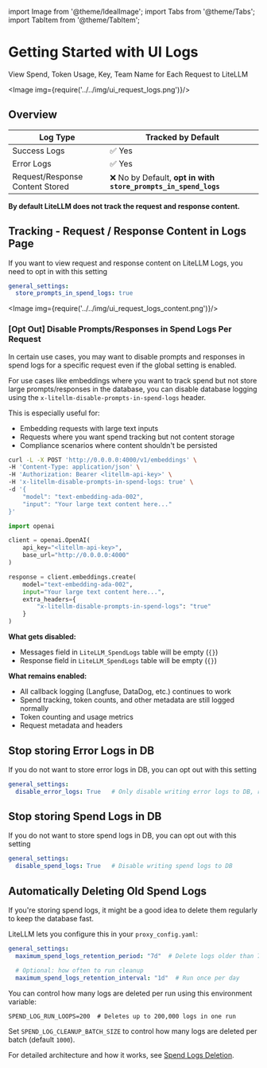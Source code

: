 
import Image from '@theme/IdealImage';
import Tabs from '@theme/Tabs';
import TabItem from '@theme/TabItem';

# Getting Started with UI Logs

View Spend, Token Usage, Key, Team Name for Each Request to LiteLLM


<Image img={require('../../img/ui_request_logs.png')}/>


## Overview

| Log Type | Tracked by Default |
|----------|-------------------|
| Success Logs | ✅ Yes |
| Error Logs | ✅ Yes |
| Request/Response Content Stored | ❌ No by Default, **opt in with `store_prompts_in_spend_logs`** |



**By default LiteLLM does not track the request and response content.**

## Tracking - Request / Response Content in Logs Page 

If you want to view request and response content on LiteLLM Logs, you need to opt in with this setting

```yaml
general_settings:
  store_prompts_in_spend_logs: true
```

<Image img={require('../../img/ui_request_logs_content.png')}/>


### [Opt Out] Disable Prompts/Responses in Spend Logs Per Request

In certain use cases, you may want to disable prompts and responses in spend logs for a specific request even if the global setting is enabled.

For use cases like embeddings where you want to track spend but not store large prompts/responses in the database, you can disable database logging using the `x-litellm-disable-prompts-in-spend-logs` header.

This is especially useful for:
- Embedding requests with large text inputs  
- Requests where you want spend tracking but not content storage
- Compliance scenarios where content shouldn't be persisted

<Tabs>
<TabItem value="Curl" label="Curl Request">

```bash
curl -L -X POST 'http://0.0.0.0:4000/v1/embeddings' \
-H 'Content-Type: application/json' \
-H 'Authorization: Bearer <litellm-api-key>' \
-H 'x-litellm-disable-prompts-in-spend-logs: true' \
-d '{
    "model": "text-embedding-ada-002",
    "input": "Your large text content here..."
}'
```

</TabItem>
<TabItem value="OpenAI" label="OpenAI Python SDK">

```python
import openai

client = openai.OpenAI(
    api_key="<litellm-api-key>",
    base_url="http://0.0.0.0:4000"
)

response = client.embeddings.create(
    model="text-embedding-ada-002",
    input="Your large text content here...",
    extra_headers={
        "x-litellm-disable-prompts-in-spend-logs": "true"
    }
)
```

</TabItem>
</Tabs>

**What gets disabled:**
- Messages field in `LiteLLM_SpendLogs` table will be empty (`{}`)
- Response field in `LiteLLM_SpendLogs` table will be empty (`{}`) 

**What remains enabled:**
- All callback logging (Langfuse, DataDog, etc.) continues to work
- Spend tracking, token counts, and other metadata are still logged normally
- Token counting and usage metrics
- Request metadata and headers


## Stop storing Error Logs in DB

If you do not want to store error logs in DB, you can opt out with this setting

```yaml
general_settings:
  disable_error_logs: True   # Only disable writing error logs to DB, regular spend logs will still be written unless `disable_spend_logs: True`
```

## Stop storing Spend Logs in DB

If you do not want to store spend logs in DB, you can opt out with this setting

```yaml
general_settings:
  disable_spend_logs: True   # Disable writing spend logs to DB
```

## Automatically Deleting Old Spend Logs

If you're storing spend logs, it might be a good idea to delete them regularly to keep the database fast.

LiteLLM lets you configure this in your `proxy_config.yaml`:

```yaml
general_settings:
  maximum_spend_logs_retention_period: "7d"  # Delete logs older than 7 days

  # Optional: how often to run cleanup
  maximum_spend_logs_retention_interval: "1d"  # Run once per day
```

You can control how many logs are deleted per run using this environment variable:

`SPEND_LOG_RUN_LOOPS=200  # Deletes up to 200,000 logs in one run`

Set `SPEND_LOG_CLEANUP_BATCH_SIZE` to control how many logs are deleted per batch (default `1000`).

For detailed architecture and how it works, see [Spend Logs Deletion](../proxy/spend_logs_deletion).







